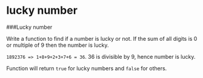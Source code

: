 # lucky number

###Lucky number

Write a function to find if a number is lucky or not. If the sum of all digits is 0 or multiple of 9 then the number is
lucky.

`1892376 => 1+8+9+2+3+7+6 = 36`. 36 is divisible by 9, hence number is lucky.

Function will return `true` for lucky numbers and `false` for others.
